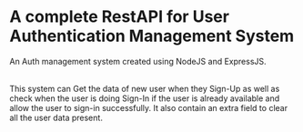 # A complete RestAPI for User Authentication Management System

An Auth management system created using NodeJS and ExpressJS.<br><br>

This system can Get the data of new user when they Sign-Up as well as check when the user is doing Sign-In if the user is already available and allow the user to sign-in successfully.
It also contain an extra field to clear all the user data present.


